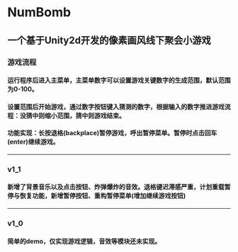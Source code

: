 # NumBomb
## 一个基于Unity2d开发的像素画风线下聚会小游戏
### 游戏流程
#### 运行程序后进入主菜单，主菜单数字可以设置游戏关键数字的生成范围，默认范围为0-100。
#### 设置范围后开始游戏，通过数字按钮键入猜测的数字，根据输入的数字推进游戏流程：没猜中则缩小范围，猜中则游戏结束。
#### 功能实现：长按退格(backplace)暂停游戏，呼出暂停菜单。暂停时点击回车(enter)继续游戏。
-----------
### v1_1
#### 新增了背景音乐以及点击按钮、炸弹爆炸的音效。退格键迟滞感严重，计划重载暂停与恢复功能，新增暂停按钮、重构暂停菜单(增加继续游戏按钮)
-----------
### v1_0
#### 简单的demo，仅实现游戏逻辑，音效等模块还未实现。
